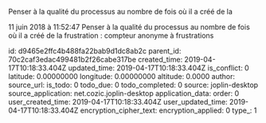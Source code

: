 Penser à la qualité du processus au nombre de fois où il a créé de la

11 juin 2018 à 11:52:47
Penser à la qualité du processus au nombre de fois où il a créé de la
frustration : compteur anonyme à frustrations


id: d9465e2ffc4b488fa22bab9d1dc8ab2c
parent_id: 70c2caf3edac499481b2f26cabe317be
created_time: 2019-04-17T10:18:33.404Z
updated_time: 2019-04-17T10:18:33.404Z
is_conflict: 0
latitude: 0.00000000
longitude: 0.00000000
altitude: 0.0000
author: 
source_url: 
is_todo: 0
todo_due: 0
todo_completed: 0
source: joplin-desktop
source_application: net.cozic.joplin-desktop
application_data: 
order: 0
user_created_time: 2019-04-17T10:18:33.404Z
user_updated_time: 2019-04-17T10:18:33.404Z
encryption_cipher_text: 
encryption_applied: 0
type_: 1